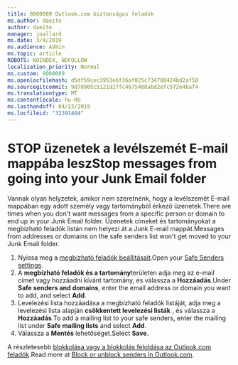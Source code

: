 ```yaml
---
title: 8000089 Outlook.com biztonságos feladók
ms.author: daeite
author: daeite
manager: joallard
ms.date: 3/4/2019
ms.audience: Admin
ms.topic: article
ROBOTS: NOINDEX, NOFOLLOW
localization_priority: Normal
ms.custom: 8000089
ms.openlocfilehash: d5df59cec3953e6f36af025c734708424bd2af58
ms.sourcegitcommit: 9d78905c512192ffc4675468abd2efc5f2e4baf4
ms.translationtype: MT
ms.contentlocale: hu-HU
ms.lasthandoff: 04/23/2019
ms.locfileid: "32391404"
---
```

# <a name="stop-messages-from-going-into-your-junk-email-folder"></a><span data-ttu-id="45c36-102">STOP üzenetek a levélszemét E-mail mappába lesz</span><span class="sxs-lookup"><span data-stu-id="45c36-102">Stop messages from going into your Junk Email folder</span></span>

<span data-ttu-id="45c36-103">Vannak olyan helyzetek, amikor nem szeretnénk, hogy a levélszemét E-mail mappában egy adott személy vagy tartományból érkező üzenetek.</span><span class="sxs-lookup"><span data-stu-id="45c36-103">There are times when you don't want messages from a specific person or domain to end up in your Junk Email folder.</span></span> <span data-ttu-id="45c36-104">Üzenetek címeket és tartományokat a megbízható feladók listán nem helyezi át a Junk E-mail mappát.</span><span class="sxs-lookup"><span data-stu-id="45c36-104">Messages from addresses or domains on the safe senders list won't get moved to your Junk Email folder.</span></span>

1. <span data-ttu-id="45c36-105">Nyissa meg a [megbízható feladók beállításait](https://go.microsoft.com/fwlink/?linkid=2035804).</span><span class="sxs-lookup"><span data-stu-id="45c36-105">Open your [Safe Senders settings](https://go.microsoft.com/fwlink/?linkid=2035804).</span></span>
2. <span data-ttu-id="45c36-106">A **megbízható feladók és a tartomány**területen adja meg az e-mail címet vagy hozzáadni kívánt tartomány, és válassza a **Hozzáadás**.</span><span class="sxs-lookup"><span data-stu-id="45c36-106">Under **Safe senders and domains**, enter the email address or domain you want to add, and select **Add**.</span></span>
3. <span data-ttu-id="45c36-107">Levelezési lista hozzáadása a megbízható feladók listáját, adja meg a levelezési lista alapján **csökkentett levelezési listák** , és válassza a **Hozzáadás**.</span><span class="sxs-lookup"><span data-stu-id="45c36-107">To add a mailing list to your safe senders, enter the mailing list under **Safe mailing lists** and select **Add**.</span></span>
4. <span data-ttu-id="45c36-108">Válassza a **Mentés** lehetőséget.</span><span class="sxs-lookup"><span data-stu-id="45c36-108">Select **Save**.</span></span>

<span data-ttu-id="45c36-109">A részletesebb [blokkolása vagy a blokkolás feloldása az Outlook.com feladók](https://support.office.com/article/afba1c94-77bb-4f50-8b85-057cf52f4d5e).</span><span class="sxs-lookup"><span data-stu-id="45c36-109">Read more at [Block or unblock senders in Outlook.com](https://support.office.com/article/afba1c94-77bb-4f50-8b85-057cf52f4d5e).</span></span>